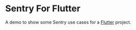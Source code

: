 # Sentry For Flutter

A demo to show some Sentry use cases for a [Flutter](https://flutter.dev/docs) project.
